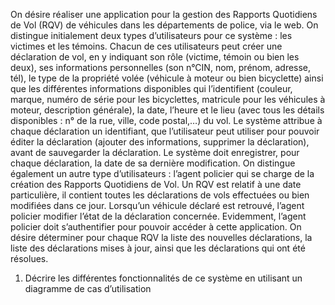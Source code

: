 On désire réaliser une application pour la gestion des Rapports Quotidiens de Vol
(RQV) de véhicules dans les départements de police, via le web.
On distingue initialement deux types d’utilisateurs pour ce système : les victimes
et les témoins. Chacun de ces utilisateurs peut créer une déclaration de vol, en y
indiquant son rôle (victime, témoin ou bien les deux), ses informations personnelles
(son n°CIN, nom, prénom, adresse, tél), le type de la propriété volée (véhicule à
moteur ou bien bicyclette) ainsi que les différentes informations disponibles qui
l’identifient (couleur, marque, numéro de série pour les bicyclettes, matricule pour
les véhicules à moteur, description générale), la date, l’heure et le lieu (avec tous les
détails disponibles : n° de la rue, ville, code postal,…) du vol.
Le système attribue à chaque déclaration un identifiant, que l’utilisateur peut
utiliser pour pouvoir éditer la déclaration (ajouter des informations, supprimer la
déclaration), avant de sauvegarder la déclaration. Le système doit enregistrer, pour
chaque déclaration, la date de sa dernière modification.
On distingue également un autre type d’utilisateurs : l’agent policier qui se charge
de la création des Rapports Quotidiens de Vol. Un RQV est relatif à une date
particulière, il contient toutes les déclarations de vols effectuées ou bien modifiées
dans ce jour. Lorsqu’un véhicule déclaré est retrouvé, l’agent policier modifier l’état
de la déclaration concernée. Evidemment, l’agent policier doit s’authentifier pour
pouvoir accéder à cette application.
On désire déterminer pour chaque RQV la liste des nouvelles déclarations, la liste
des déclarations mises à jour, ainsi que les déclarations qui ont été résolues.
1. Décrire les différentes fonctionnalités de ce système en utilisant un diagramme
de cas d’utilisation